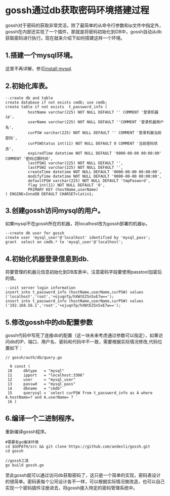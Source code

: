 # gossh通过db获取密码环境搭建过程

gossh对于密码的获取非常灵活，除了最简单的从命令行参数和ip文件中指定外，gossh在内部还实现了一个插件，那就是将密码初始化到DB中，gossh自动从db获取密码进行执行。现在就来介绍下如何搭建这样一个环境。

## 1.搭建一个mysql环境。

这里不再详解，参见[install mysql](https://dev.mysql.com/doc/refman/5.7/en/installing.html).

## 2.初始化库表。

```
--create db and table
create database if not exists cmdb; use cmdb;
create table if not exists  t_password_info (
		  hostName varchar(225) NOT NULL DEFAULT '' COMMENT '登录机器ip',
		  userName varchar(225) NOT NULL DEFAULT ''COMMENT '登录机器用户名',
		  curPSW varchar(225) NOT NULL DEFAULT '' COMMENT '登录机器当前密码',
		  curPSWStatus int(11) NOT NULL DEFAULT 0 COMMENT '当前密码状态',
		  expiredTime datetime NOT NULL DEFAULT '0000-00-00 00:00:00' COMMENT '密码过期时间',
		  lastPSW1 varchar(225) NOT NULL DEFAULT '',
		  lastPSW2 varchar(225) NOT NULL DEFAULT '',
		  createTime datetime NOT NULL DEFAULT '0000-00-00 00:00:00',
		  modifyTime datetime NOT NULL DEFAULT '0000-00-00 00:00:00',
		  defaultPSW varchar(225) NOT NULL DEFAULT 'tmpPasword',
		  flag int(11) NOT NULL DEFAULT '0',
		  PRIMARY KEY (hostName,userName)
) ENGINE=InnoDB DEFAULT CHARSET=latin1;

```

## 3.创建gossh访问mysql的用户。

如果mysql不在gossh所在的机器，将localhost改为gossh部署的机器ip。

```
--create db user for gossh
create user 'mysql_user'@'localhost' identified by 'mysql_pass';
grant  select on cmdb.* to 'mysql_user'@'localhost';

```
## 4.初始化机器登录信息到db.

将要管理的机器元信息初始化到DB库表中，注意密码字段要使用passtool加密后的值。

```
--init server login information
insert into t_password_info (hostName,userName,curPSW) values ('localhost','root','+ojuqnTp/hXWtEZSn5xE7w=='); 
insert into t_password_info (hostName,userName,curPSW) values ('192.168.56.1','root','+ojuqnTp/hXWtEZSn5xE7w=='); 

```

## 5.修改gossh中的db配置参数

gossh代码中写死了连接db的配置（这一块未来考虑通过参数可以指定），如果访问db的IP、端口、用户名、密码和代码中不一致，需要根据实际情况修改,代码位置如下：

```
// gossh/auth/db/query.go

  9 const (   
 10     dbtype   = "mysql"
 11     ipport   = "localhost:3306"
 12     user     = "mysql_user"
 13     passwd   = "mysql_pass"
 14     dbname   = "cmdb"
 15     querysql = `select curPSW from t_password_info as A where A.hostName=? and A.userName= ? `
 16 ) 

```

## 6.编译一个二进制程序。

重新编译gossh程序。

```
#需要有go编译环境
cd $GOPATH/src && git clone https://github.com/andesli/gossh.git
cd gossh

//gossh工具
go build gossh.go
```
至此gossh就可以通过访问db获取密码了，这只是一个简单的实现，密码表设计的很简单。密码表每个公司设计各不一样，可以根据实际情况做改造，也可以自己实现一个密码插件注册进去，将gossh接入特定的密码管理系统中。

